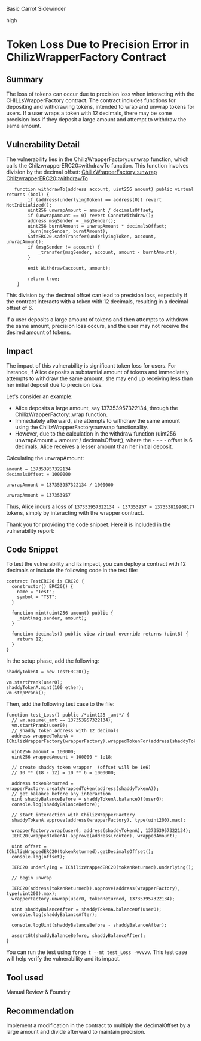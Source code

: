 Basic Carrot Sidewinder

high

# Token Loss Due to Precision Error in ChilizWrapperFactory Contract

## Summary

The loss of tokens can occur due to precision loss when interacting with the CHILLsWrapperFactory contract. The contract includes functions for depositing and withdrawing tokens, intended to wrap and unwrap tokens for users. If a user wraps a token with 12 decimals, there may be some precision loss if they deposit a large amount and attempt to withdraw the same amount.

## Vulnerability Detail

The vulnerability lies in the ChilizWrapperFactory::unwrap function, which calls the ChilzwrapperERC20::withdrawTo function. This function involves division by the decimal offset:
 [ChilizWrapperFactory::unwrap](https://github.com/sherlock-audit/2024-02-jala-swap/blob/main/jalaswap-dex-contract/contracts/utils/ChilizWrapperFactory.sol#L15-L27)
[ChilzwrapperERC20::withdrawTo](https://github.com/sherlock-audit/2024-02-jala-swap/blob/main/jalaswap-dex-contract/contracts/utils/ChilizWrappedERC20.sol#L45-L60)

```solidity
   function withdrawTo(address account, uint256 amount) public virtual returns (bool) {
        if (address(underlyingToken) == address(0)) revert NotInitialized();
        uint256 unwrapAmount = amount / decimalsOffset;
        if (unwrapAmount == 0) revert CannotWithdraw();
        address msgSender = _msgSender();
        uint256 burntAmount = unwrapAmount * decimalsOffset;
        _burn(msgSender, burntAmount);
        SafeERC20.safeTransfer(underlyingToken, account, unwrapAmount);
        if (msgSender != account) {
            _transfer(msgSender, account, amount - burntAmount);
        }

        emit Withdraw(account, amount);

        return true;
    }
```

This division by the decimal offset can lead to precision loss, especially if the contract interacts with a token with 12 decimals, resulting in a decimal offset of 6.

If a user deposits a large amount of tokens and then attempts to withdraw the same amount, precision loss occurs, and the user may not receive the desired amount of tokens.

## Impact

The impact of this vulnerability is significant token loss for users. For instance, if Alice deposits a substantial amount of tokens and immediately attempts to withdraw the same amount, she may end up receiving less than her initial deposit due to precision loss.

Let's consider an example:

- Alice deposits a large amount, say 137353957322134, through the ChilizWrapperFactory::wrap function.
- Immediately afterward, she attempts to withdraw the same amount using the ChilizWrapperFactory::unwrap functionality.
- However, due to the calculation in the withdraw function (uint256 unwrapAmount = amount / decimalsOffset;), where the - - - - offset is 6 decimals, Alice receives a lesser amount than her initial deposit.

Calculating the unwrapAmount:

```solidity
amount = 137353957322134
decimalsOffset = 1000000

unwrapAmount = 137353957322134 / 1000000

unwrapAmount = 137353957
```

Thus, Alice incurs a loss of `137353957322134 - 137353957 = 137353819968177` tokens, simply by interacting with the wrapper contract.

Thank you for providing the code snippet. Here it is included in the vulnerability report:

## Code Snippet

To test the vulnerability and its impact, you can deploy a contract with 12 decimals or include the following code in the test file:

```solidity
contract TestERC20 is ERC20 {
  constructor() ERC20() {
    name = "Test";
    symbol = "TST";
  }

  function mint(uint256 amount) public {
    _mint(msg.sender, amount);
  }

  function decimals() public view virtual override returns (uint8) {
    return 12;
  }
}
```

In the setup phase, add the following:

```solidity
shaddyTokenA = new TestERC20();

vm.startPrank(user0);
shaddyTokenA.mint(100 ether);
vm.stopPrank();
```

Then, add the following test case to the file:

```solidity
function test_Loss() public /*uint128 _amt*/ {
  // vm.assume(_amt == 137353957322134);
  vm.startPrank(user0);
  // shaddy token address with 12 decimals
  address wrappedTokenA = IChilizWrapperFactory(wrapperFactory).wrappedTokenFor(address(shaddyTokenA));

  uint256 amount = 100000;
  uint256 wrappedAmount = 100000 * 1e18;

  // create shaddy token wrapper  (offset will be 1e6)
  // 10 ** (18 - 12) = 10 ** 6 = 1000000;

  address tokenReturned = wrapperFactory.createWrappedToken(address(shaddyTokenA));
  // get balance before any interaction
  uint shaddyBalanceBefore = shaddyTokenA.balanceOf(user0);
  console.log(shaddyBalanceBefore);

  // start interaction with ChilizWrapperFactory
  shaddyTokenA.approve(address(wrapperFactory), type(uint200).max);

  wrapperFactory.wrap(user0, address(shaddyTokenA), 137353957322134);
  IERC20(wrappedTokenA).approve(address(router), wrappedAmount);

  uint offset = IChilizWrappedERC20(tokenReturned).getDecimalsOffset();
  console.log(offset);

  IERC20 underlying = IChilizWrappedERC20(tokenReturned).underlying();

  // begin unwrap

  IERC20(address(tokenReturned)).approve(address(wrapperFactory), type(uint200).max);
  wrapperFactory.unwrap(user0, tokenReturned, 137353957322134);

  uint shaddyBalanceAfter = shaddyTokenA.balanceOf(user0);
  console.log(shaddyBalanceAfter);

  console.logUint(shaddyBalanceBefore - shaddyBalanceAfter);

  assertGt(shaddyBalanceBefore, shaddyBalanceAfter);
}
```

You can run the test using `forge t --mt test_Loss -vvvvv`. This test case will help verify the vulnerability and its impact.

## Tool used

Manual Review & Foundry

## Recommendation

Implement a modification in the contract to multiply the decimalOffset by a large amount and divide afterward to maintain precision.
